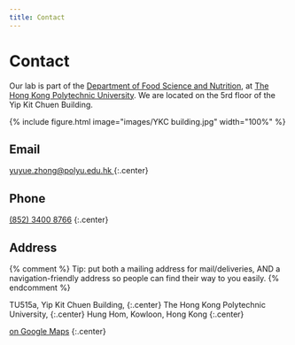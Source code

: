 ```yaml
---
title: Contact
---
```


# <i class="fas fa-envelope"></i>Contact

Our lab is part of the [Department of Food Science and Nutrition](https://www.polyu.edu.hk/fsn/), at [The Hong Kong Polytechnic University](https://www.polyu.edu.hk/).
We are located on the 5rd floor of the Yip Kit Chuen Building.

{% include figure.html image="images/YKC building.jpg" width="100%" %}

## Email

<a href="mailto:&#121;&#117;&#121;&#117;&#101;&#46;&#122;&#104;&#111;&#110;&#103;&#64;&#112;&#111;&#108;&#121;&#117;&#46;&#101;&#100;&#117;&#46;&#104;&#107;">
  &#121;&#117;&#121;&#117;&#101;&#46;&#122;&#104;&#111;&#110;&#103;&#64;&#112;&#111;&#108;&#121;&#117;&#46;&#101;&#100;&#117;&#46;&#104;&#107;
</a>
{:.center}

## Phone

[(852) 3400 8766](tel:+852-3400-8766)
{:.center}

## Address

{% comment %}
Tip: put both a mailing address for mail/deliveries, AND a navigation-friendly address so people can find their way to you easily.
{% endcomment %}

TU515a, Yip Kit Chuen Building, 
{:.center}
The Hong Kong Polytechnic University, 
{:.center}
Hung Hom, Kowloon, Hong Kong
{:.center}

[<i class="fas fa-external-link-alt"></i> on Google Maps]((https://www.google.com/maps/place/Yip+Kit+Chuen+Building,+The+Hong+Kong+Polytechnic+University/@22.305114,114.1782901,17z/data=!4m6!3m5!1s0x340400e7c882a23b:0x87e63d73ce59c7f!8m2!3d22.305114!4d114.180865!16s%2Fg%2F12hkn_5v0?entry=ttu&g_ep=EgoyMDI1MDYzMC4wIKXMDSoASAFQAw%3D%3D))
{:.center}
